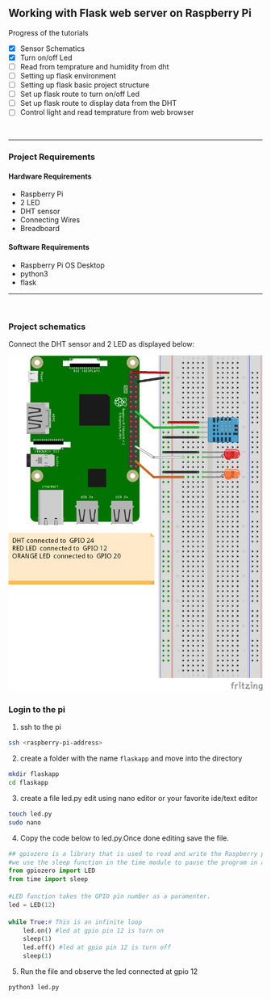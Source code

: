 ## Working with Flask web server on Raspberry Pi

Progress of the tutorials

- [X] Sensor Schematics
- [x] Turn on/off Led
- [ ] Read from temprature and humidity from dht
- [ ] Setting up flask environment
- [ ] Setting up flask basic project structure
- [ ] Set up flask route to turn on/off Led
- [ ] Set up flask route to display data from the DHT
- [ ] Control light and read temprature from web browser

<br>
<hr>

### Project Requirements

#### Hardware Requirements

- Raspberry Pi
- 2 LED
- DHT sensor
- Connecting Wires
- Breadboard

#### Software Requirements

- Raspberry Pi OS Desktop
- python3
- flask

<hr>
<br>

### Project schematics

Connect the DHT sensor and 2 LED as displayed below:

![DHT sensors and 2 LED connected](./schematics/raspi-flask-iot-schematics_bb.png "schematic")

### Login to the pi

1. ssh to the pi

```bash
ssh <raspberry-pi-address>
```

2. create a folder with the name `flaskapp` and move into the directory

```bash
mkdir flaskapp
cd flaskapp
 ```

3. create a file led.py edit using nano editor or your favorite ide/text editor

```bash
touch led.py
sudo nano
```
4. Copy the code below to led.py.Once done editing save the file.

```python
## gpiozero is a library that is used to read and write the Raspberry pi GPIOs
#we use the sleep function in the time module to pause the program in a defined time
from gpiozero import LED
from time import sleep

#LED function takes the GPIO pin number as a paramenter.
led = LED(12)

while True:# This is an infinite loop
    led.on() #led at gpio pin 12 is turn on
    sleep(1)
    led.off() #led at gpio pin 12 is turn off
    sleep(1)
```

5. Run the file and observe the led connected at gpio 12

```bash
python3 led.py
```
